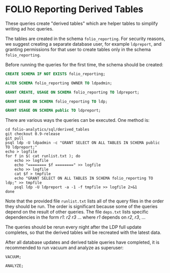 FOLIO Reporting Derived Tables
==============================

These queries create "derived tables" which are helper tables to
simplify writing ad hoc queries.

The tables are created in the schema `folio_reporting`.  For security
reasons, we suggest creating a separate database user, for example
`ldpreport`, and granting permissions for that user to create tables
only in the schema `folio_reporting`.

Before running the queries for the first time, the schema should be
created:

```sql
CREATE SCHEMA IF NOT EXISTS folio_reporting;

ALTER SCHEMA folio_reporting OWNER TO ldpadmin;

GRANT CREATE, USAGE ON SCHEMA folio_reporting TO ldpreport;

GRANT USAGE ON SCHEMA folio_reporting TO ldp;

GRANT USAGE ON SCHEMA public TO ldpreport;
```

There are various ways the queries can be executed.  One method is:

```shell
cd folio-analytics/sql/derived_tables
git checkout 0.9-release
git pull
psql ldp -U ldpadmin -c "GRANT SELECT ON ALL TABLES IN SCHEMA public TO ldpreport;"
echo > logfile
for f in $( cat runlist.txt ); do
    echo >> logfile
    echo "======== $f ========" >> logfile
    echo >> logfile
    cat $f > tmpfile
    echo "GRANT SELECT ON ALL TABLES IN SCHEMA folio_reporting TO ldp;" >> tmpfile
    psql ldp -U ldpreport -a -1 -f tmpfile >> logfile 2>&1
done
```

Note that the provided file `runlist.txt` lists all of the query files
in the order they should be run.  The order is significant because
some of the queries depend on the result of other queries.  The file
`deps.txt` lists specific dependencies in the form *r1*: *r2* *r3* ...
where *r1* depends on *r2*, *r3*, ...

The queries should be rerun every night after the LDP full update
completes, so that the derived tables will be recreated with the
latest data.

After all database updates and derived table queries have completed,
it is recommended to run vacuum and analyze as superuser:

```shell
VACUUM;

ANALYZE;
```

